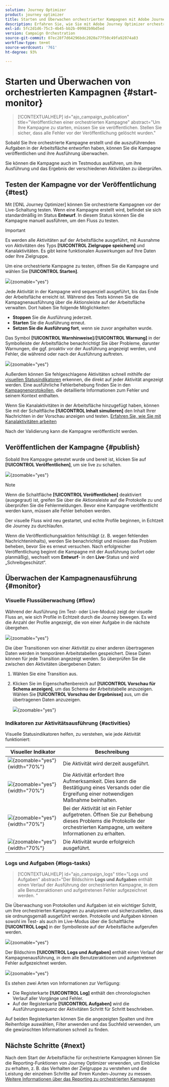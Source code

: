 ```yaml
---
solution: Journey Optimizer
product: journey optimizer
title: Starten und Überwachen orchestrierter Kampagnen mit Adobe Journey Optimizer
description: Erfahren Sie, wie Sie mit Adobe Journey Optimizer orchestrierte Kampagnen starten und überwachen.
exl-id: 5fc2d1d6-75c3-4b45-bb2b-09982b9bd5ed
version: Campaign Orchestration
source-git-commit: 07ec28f7d64296bdc2020a77f50c49fa92074a83
workflow-type: tm+mt
source-wordcount: '761'
ht-degree: 93%

---
```



# Starten und Überwachen von orchestrierten Kampagnen {#start-monitor}

>[!CONTEXTUALHELP]
>id="ajo_campaign_publication"
>title="Veröffentlichen einer orchestrierten Kampagne"
>abstract="Um Ihre Kampagne zu starten, müssen Sie sie veröffentlichen. Stellen Sie sicher, dass alle Fehler vor der Veröffentlichung gelöscht wurden."

Sobald Sie Ihre orchestrierte Kampagne erstellt und die auszuführenden Aufgaben in der Arbeitsfläche entworfen haben, können Sie die Kampagne veröffentlichen und ihre Ausführung überwachen.

Sie können die Kampagne auch im Testmodus ausführen, um ihre Ausführung und das Ergebnis der verschiedenen Aktivitäten zu überprüfen.

## Testen der Kampagne vor der Veröffentlichung {#test}

Mit [!DNL Journey Optimizer] können Sie orchestrierte Kampagnen vor der Live-Schaltung testen. Wenn eine Kampagne erstellt wird, befindet sie sich standardmäßig im Status **Entwurf**. In diesem Status können Sie die Kampagne manuell ausführen, um den Fluss zu testen.

>[!IMPORTANT]
>
>Es werden alle Aktivitäten auf der Arbeitsfläche ausgeführt, mit Ausnahme von Aktivitäten des Typs **[!UICONTROL Zielgruppe speichern]** und Kanalaktivitäten. Es gibt keine funktionalen Auswirkungen auf Ihre Daten oder Ihre Zielgruppe.

Um eine orchestrierte Kampagne zu testen, öffnen Sie die Kampagne und wählen Sie **[!UICONTROL Starten]**.

![](assets/campaign-start.png){zoomable="yes"}

Jede Aktivität in der Kampagne wird sequenziell ausgeführt, bis das Ende der Arbeitsfläche erreicht ist. Während des Tests können Sie die Kampagnenausführung über die Aktionsleiste auf der Arbeitsfläche verwalten. Dort haben Sie folgende Möglichkeiten:

* **Stoppen** Sie die Ausführung jederzeit.
* **Starten** Sie die Ausführung erneut.
* **Setzen Sie die Ausführung fort**, wenn sie zuvor angehalten wurde.

Das Symbol **[!UICONTROL Warnhinweise]**/**[!UICONTROL Warnung]** in der Symbolleiste der Arbeitsfläche benachrichtigt Sie über Probleme, darunter Warnungen, die ggf. proaktiv vor der Ausführung angezeigt werden, und Fehler, die während oder nach der Ausführung auftreten.

![](assets/campaign-warning.png){zoomable="yes"}

Außerdem können Sie fehlgeschlagene Aktivitäten schnell mithilfe der [visuellen Statusindikatoren](#activities) erkennen, die direkt auf jeder Aktivität angezeigt werden. Eine ausführliche Fehlerbehebung finden Sie in den [Kampagnenprotokollen](#logs-tasks), die detaillierte Informationen zum Fehler und seinem Kontext enthalten.

Wenn Sie Kanalaktivitäten in der Arbeitsfläche hinzugefügt haben, können Sie mit der Schaltfläche **[!UICONTROL Inhalt simulieren]** den Inhalt Ihrer Nachrichten in der Vorschau anzeigen und testen. [Erfahren Sie, wie Sie mit Kanalaktivitäten arbeiten](activities/channels.md)

Nach der Validierung kann die Kampagne veröffentlicht werden.

## Veröffentlichen der Kampagne {#publish}

Sobald Ihre Kampagne getestet wurde und bereit ist, klicken Sie auf **[!UICONTROL Veröffentlichen]**, um sie live zu schalten.

![](assets/campaign-publish.png){zoomable="yes"}

>[!NOTE]
>
>Wenn die Schaltfläche **[!UICONTROL Veröffentlichen]** deaktiviert (ausgegraut) ist, greifen Sie über die Aktionsleiste auf die Protokolle zu und überprüfen Sie die Fehlermeldungen. Bevor eine Kampagne veröffentlicht werden kann, müssen alle Fehler behoben werden.

Der visuelle Fluss wird neu gestartet, und echte Profile beginnen, in Echtzeit die Journey zu durchlaufen.

Wenn die Veröffentlichungsaktion fehlschlägt (z. B. wegen fehlenden Nachrichteninhalts), werden Sie benachrichtigt und müssen das Problem beheben, bevor Sie es erneut versuchen. Nach erfolgreicher Veröffentlichung beginnt die Kampagne mit der Ausführung (sofort oder planmäßig), wechselt vom **Entwurf**- in den **Live**-Status und wird „Schreibgeschützt“.

## Überwachen der Kampagnenausführung {#monitor}

### Visuelle Flussüberwachung {#flow}

Während der Ausführung (im Test- oder Live-Modus) zeigt der visuelle Fluss an, wie sich Profile in Echtzeit durch die Journey bewegen. Es wird die Anzahl der Profile angezeigt, die von einer Aufgabe in die nächste übergehen.

![](assets/workflow-execution.png){zoomable="yes"}

Die über Transitionen von einer Aktivität zu einer anderen übertragenen Daten werden in temporären Arbeitstabellen gespeichert. Diese Daten können für jede Transition angezeigt werden. So überprüfen Sie die zwischen den Aktivitäten übergebenen Daten:

1. Wählen Sie eine Transition aus.
1. Klicken Sie im Eigenschaftenbereich auf **[!UICONTROL Vorschau für Schema anzeigen]**, um das Schema der Arbeitstabelle anzuzeigen. Wählen Sie **[!UICONTROL Vorschau der Ergebnisse]** aus, um die übertragenen Daten anzuzeigen.

   ![](assets/transition.png){zoomable="yes"}

### Indikatoren zur Aktivitätsausführung {#activities}

Visuelle Statusindikatoren helfen, zu verstehen, wie jede Aktivität funktioniert:

| Visueller Indikator | Beschreibung |
|-----|------------|
| ![](assets/activity-status-pending.png){zoomable="yes"}{width="70%"} | Die Aktivität wird derzeit ausgeführt. |
| ![](assets/activity-status-orange.png){zoomable="yes"}{width="70%"} | Die Aktivität erfordert Ihre Aufmerksamkeit. Dies kann die Bestätigung eines Versands oder die Ergreifung einer notwendigen Maßnahme beinhalten. |
| ![](assets/activity-status-red.png){zoomable="yes"}{width="70%"} | Bei der Aktivität ist ein Fehler aufgetreten. Öffnen Sie zur Behebung dieses Problems die Protokolle der orchestrierten Kampagne, um weitere Informationen zu erhalten. |
| ![](assets/activity-status-green.png){zoomable="yes"}{width="70%"} | Die Aktivität wurde erfolgreich ausgeführt. |

### Logs und Aufgaben {#logs-tasks}

>[!CONTEXTUALHELP]
>id="ajo_campaign_logs"
>title="Logs und Aufgaben"
>abstract="Der Bildschirm **Logs und Aufgaben** enthält einen Verlauf der Ausführung der orchestrierten Kampagne, in dem alle Benutzeraktionen und aufgetretenen Fehler aufgezeichnet werden. "

Die Überwachung von Protokollen und Aufgaben ist ein wichtiger Schritt, um Ihre orchestrierten Kampagnen zu analysieren und sicherzustellen, dass sie ordnungsgemäß ausgeführt werden. Protokolle und Aufgaben können sowohl im Test- als auch im Live-Modus über die Schaltfläche **[!UICONTROL Logs]** in der Symbolleiste auf der Arbeitsfläche aufgerufen werden.

![](assets/logs-button.png){zoomable="yes"}

Der Bildschirm **[!UICONTROL Logs und Aufgaben]** enthält einen Verlauf der Kampagnenausführung, in dem alle Benutzeraktionen und aufgetretenen Fehler aufgezeichnet werden. 

![](assets/workflow-logs.png){zoomable="yes"}

Es stehen zwei Arten von Informationen zur Verfügung:

* Die Registerkarte **[!UICONTROL Log]** enthält den chronologischen Verlauf aller Vorgänge und Fehler. 
* Auf der Registerkarte **[!UICONTROL Aufgaben]** wird die Ausführungssequenz der Aktivitäten Schritt für Schritt beschrieben.

Auf beiden Registerkarten können Sie die angezeigten Spalten und ihre Reihenfolge auswählen, Filter anwenden und das Suchfeld verwenden, um die gewünschten Informationen schnell zu finden.

## Nächste Schritte {#next}

Nach dem Start der Arbeitsfläche für orchestrierte Kampagnen können Sie die Reporting-Funktionen von Journey Optimizer verwenden, um Einblicke zu erhalten, z. B. das Verhalten der Zielgruppe zu verstehen und die Leistung der einzelnen Schritte auf Ihrem Kunden-Journey zu messen. [Weitere Informationen über das Reporting zu orchestrierten Kampagnen](../orchestrated/reporting-campaigns.md)

